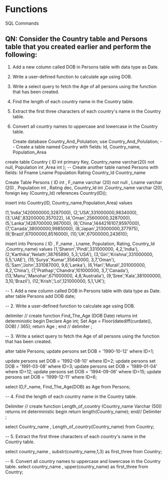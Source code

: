 # Functions
SQL Commands

## QN: Consider the Country table and Persons table that you created earlier and perform the following:
 1. Add a new column called DOB in Persons table with data type as Date.
 2. Write a user-defined function to calculate age using DOB. 
3. Write a select query to fetch the Age of all persons using the function that has been created.
 4. Find the length of each country name in the Country table.
 5. Extract the first three characters of each country's name in the Country table.
 6. Convert all country names to uppercase and lowercase in the Country table.




    Create database Country_And_Polulation;
use  Country_And_Polulation;
--  Create a table named Country with fields: Id, Country_name, Population_Area 

create table Country ( ID int primary Key, Country_name varchar(20) not null, Population int ,Area int );
-- Create another table named Persons with fields: Id Fname Lname Population Rating Country_Id Country_name

Create Table Persons ( ID int , F_name varchar (20) not null ,  Lname varchar (20) , Population int , Rating dec,  Country_Id int ,Country_name varchar (20), foreign key (Country_Id) references Country(ID));

insert into Country(ID, Country_name,Population,Area) values 

(1,'India',1420000000,3287000),
(2,'USA',331000000,9834000),
(3,'UAE',83200000,357022),
(4,'Oman',25600000,3287000),
(5,'Lanka',1428700000,987000),
(6,'China',1444216107,9597000),
(7,'Canada',38000000,9985000),
(8,'Japan',213000000,377975),
(9,'Brazil',67000000,8516000),
(10,'UK',67000000,243610);

insert into Persons ( ID , F_name ,  Lname, Population, Rating,  Country_Id ,Country_name) values
(1,'Sharon','Pindi',331000000, 4,2,'India'),
(2,'Karthika','Nelath',38765890, 5,3,'USA'),
(3,'Giri','Krishna',331000000, 5,5,'UAE'),
(15,'Surya','Kumar',35640000, 3,7,'Oman'),
(5,'Sam','John',331087000, 9,6,'Lanka'),
(6,'Hari','Murali',201000000, 4,2,'China'),
(7,'Prathap','Chandra',101000000, 3,7,'Canada'),
(13,'Manu','Manohar',671000000, 4,8,'Australia'),
(9,'Sree','Kala',381000000, 3,10,'Brazil'),
(12,'Krish','Lol',121000000, 5,1,'UK');

--  1. Add a new column called DOB in Persons table with data type as Date.
alter table Persons add DOB date;

-- 2. Write a user-defined function to calculate age using DOB.

delimiter //
create function Find_The_Age (DOB Date)
returns int
deterministic
begin
Declare Age int;
 Set Age = Floor(datediff(curdate(), DOB) / 365);
 return Age ;
end //
delimiter ;

-- 3. Write a select query to fetch the Age of all persons using the function that has been created.

alter table Persons;
 update persons  set DOB = '1990-10-12'
 where ID=1;

update persons  set DOB = '1992-08-10'
 where ID=2;
 update persons  set DOB = '1991-03-08'
 where ID=3;
 update persons  set DOB = '1989-01-04'
 where ID=12;
 update persons  set DOB = '1994-09-06'
 where ID=15;
 update persons  set DOB = '1999-12-11'
 where ID=6;

select ID,F_name, Find_The_Age(DOB) as Age from Persons;

-- 4. Find the length of each country name in the Country table.

Delimiter //
create function Length_of_country (Country_name Varchar (50))
returns int
deterministic
begin
return length(Country_name);
end//
Delimiter ;

select Country_name , Length_of_country(Country_name) from Country;

-- 5. Extract the first three characters of each country's name in the Country table.

select country_name , substr(country_name,1,3) as first_three from Country;

-- 6. Convert all country names to uppercase and lowercase in the Country table.
select country_name , upper(country_name) as first_three from Country;

